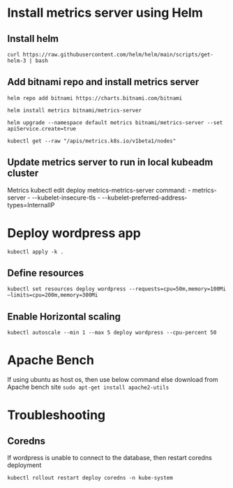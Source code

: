 # Install metrics server using Helm
## Install helm
`curl https://raw.githubusercontent.com/helm/helm/main/scripts/get-helm-3 | bash`
## Add bitnami repo and install metrics server
`helm repo add bitnami https://charts.bitnami.com/bitnami`

`helm install metrics bitnami/metrics-server`

`helm upgrade --namespace default metrics bitnami/metrics-server --set apiService.create=true`

`kubectl get --raw "/apis/metrics.k8s.io/v1beta1/nodes"`
## Update metrics server to run in local kubeadm cluster
Metrics
kubectl edit deploy metrics-metrics-server
        command:
        - metrics-server
        - --kubelet-insecure-tls
        - --kubelet-preferred-address-types=InternalIP
# Deploy wordpress app
`kubectl apply -k .`
## Define resources
`kubectl set resources deploy wordpress --requests=cpu=50m,memory=100Mi –limits=cpu=200m,memory=300Mi`
## Enable Horizontal scaling
`kubectl autoscale --min 1 --max 5 deploy wordpress --cpu-percent 50`
# Apache Bench
If using ubuntu as host os, then use below command else download from Apache bench site
`sudo apt-get install apache2-utils`
# Troubleshooting
## Coredns
If wordpress is unable to connect to the database, then restart coredns deployment

`kubectl rollout restart deploy coredns -n kube-system`